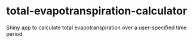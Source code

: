 # total-evapotranspiration-calculator
Shiny app to calculate total evapotranspiration over a user-specified time period
